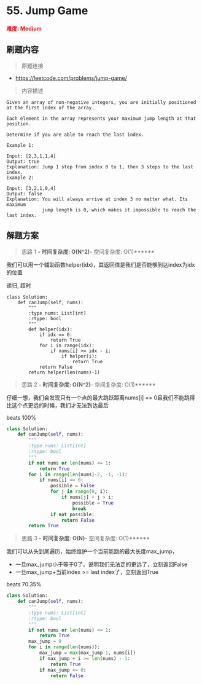 # 55. Jump Game

**<font color=red>难度: Medium</font>**

## 刷题内容

> 原题连接

* https://leetcode.com/problems/jump-game/

> 内容描述

```
Given an array of non-negative integers, you are initially positioned at the first index of the array.

Each element in the array represents your maximum jump length at that position.

Determine if you are able to reach the last index.

Example 1:

Input: [2,3,1,1,4]
Output: true
Explanation: Jump 1 step from index 0 to 1, then 3 steps to the last index.
Example 2:

Input: [3,2,1,0,4]
Output: false
Explanation: You will always arrive at index 3 no matter what. Its maximum
             jump length is 0, which makes it impossible to reach the last index.
```

## 解题方案

> 思路 1
******- 时间复杂度: O(N^2)******- 空间复杂度: O(1)******


我们可以用一个辅助函数helper(idx)，其返回值是我们是否能够到达index为idx的位置

递归, 超时

```
class Solution:
    def canJump(self, nums):
        """
        :type nums: List[int]
        :rtype: bool
        """
        def helper(idx):
            if idx == 0:
                return True
            for i in range(idx):
                if nums[i] >= idx - i:
                    if helper(i):
                        return True
            return False
        return helper(len(nums)-1)
```


> 思路 2
******- 时间复杂度: O(N^2)******- 空间复杂度: O(1)******

仔细一想，我们会发现只有一个点的最大跳跃距离nums[i] == 0且我们不能跳得比这个点更远的时候，我们才无法到达最后

beats 100%

```python
class Solution:
    def canJump(self, nums):
        """
        :type nums: List[int]
        :rtype: bool
        """ 
        if not nums or len(nums) <= 1:
            return True
        for i in range(len(nums)-2, -1, -1):
            if nums[i] == 0:
                possible = False
                for j in range(0, i):
                    if nums[j] + j > i:
                        possible = True
                        break
                if not possible:
                    return False
        return True
```

> 思路 3
******- 时间复杂度: O(N)******- 空间复杂度: O(1)******


我们可以从头到尾遍历，始终维护一个当前能跳的最大长度max_jump，
- 一旦max_jump小于等于0了，说明我们无法走的更远了，立刻返回False
- 一旦max_jump+当前index >= last index了，立刻返回True

beats 70.35%

```python
class Solution:
    def canJump(self, nums):
        """
        :type nums: List[int]
        :rtype: bool
        """ 
        if not nums or len(nums) <= 1:
            return True
        max_jump = 0
        for i in range(len(nums)):
            max_jump = max(max_jump-1, nums[i])
            if max_jump + i >= len(nums) - 1:
                return True
            if max_jump <= 0:
                return False
```


